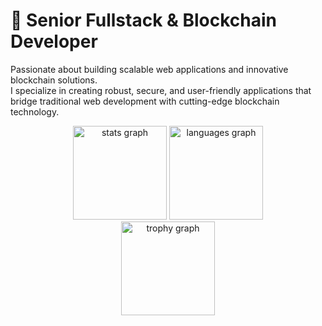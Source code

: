 # 🚀 Senior Fullstack & Blockchain Developer

Passionate about building scalable web applications and innovative blockchain solutions.</br> I specialize in creating robust, secure, and user-friendly applications that bridge traditional web development with cutting-edge blockchain technology.

<div align="center">
  <img src="https://github-readme-stats.vercel.app/api?username=ledgerwave&hide_title=false&hide_rank=false&show_icons=true&include_all_commits=true&count_private=true&disable_animations=false&theme=dracula&locale=en&hide_border=false" height="150" alt="stats graph"  />
  <img src="https://github-readme-stats.vercel.app/api/top-langs?username=ledgerwave&locale=en&hide_title=false&layout=compact&card_width=320&langs_count=5&theme=dracula&hide_border=false" height="150" alt="languages graph"  />
</div>

<div align="center">
  <img src="https://github-profile-trophy.vercel.app?username=ledgerwave&theme=dracula&column=-1&row=1&margin-w=8&margin-h=8&no-bg=false&no-frame=false&order=4" height="150" alt="trophy graph"  />
</div>


<!-- # ⛓ Haskell Smart Contract
```Haskell
{-# LANGUAGE DataKinds           #-}
{-# LANGUAGE NoImplicitPrelude   #-}
{-# LANGUAGE TemplateHaskell     #-}
{-# LANGUAGE ScopedTypeVariables #-}
{-# LANGUAGE OverloadedStrings   #-}

module SimpleSecret where

import PlutusTx
import PlutusTx.Prelude
import Plutus.V2.Ledger.Api
import Plutus.V2.Ledger.Contexts
import Prelude (IO, putStrLn)

-- 🎁 Simple Secret Validator
-- The transaction succeeds only if the provided guess equals the secret.

{-# INLINABLE mkValidator #-}
mkValidator :: BuiltinByteString -> BuiltinByteString -> ScriptContext -> Bool
mkValidator secret guess _ = traceIfFalse "❌ Wrong secret!" (guess == secret)

-- 🔧 Compile the validator
validator :: Validator
validator = mkValidatorScript $$(PlutusTx.compile [|| mkValidator ||])

-- 🔢 Get the validator hash
valHash :: ValidatorHash
valHash = validatorHash validator

-- 🏦 Get the contract address
valAddress :: Address
valAddress = scriptHashAddress valHash

-- ✅ Build confirmation
main :: IO ()
main = putStrLn "✅ Simple Plutus smart contract compiled successfully!"

``` -->